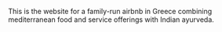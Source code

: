 This is the website for a family-run airbnb in Greece combining mediterranean food and service offerings with Indian ayurveda. 
